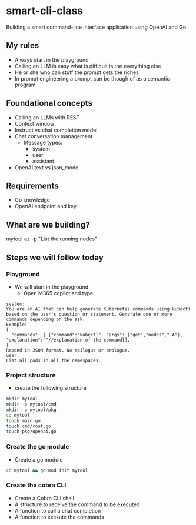 # smart-cli-class

Building a smart command-line interface application using OpenAI and Go

## My rules

- Always start in the playground
- Calling an LLM is easy what is difficult is the everything else
- He or she who can stuff the prompt gets the riches
- In prompt engineering a prompt can be though of as a semantic program

## Foundational concepts

- Calling an LLMs with REST
- Context window
- Instruct vs chat completion model
- Chat conversation management
  - Message types:
    - system
    - user
    - assistant
- OpenAI text vs json_mode

## Requirements

- Go knowledge
- OpenAI endpoint and key

## What are we building?

mytool az -p "List the running nodes"

## Steps we will follow today

###  Playground
- We will start in the playground
  - Open M365 copilot and type:
```text
system:
You are an AI that can help generate Kubernetes commands using kubectl based on the user's question or statement. Generate one or more commands depending on the ask.
Example:
{
  "commands": [ {"command":"kubectl", "args": ["get","nodes","-A"], "explanation":""//explanation of the command}],
}
Repond in JSON format. No epilogue or prologue.
user:
List all pods in all the namespaces.
```

### Project structure
- create the following structure
```bash
mkdir mytool
mkdir -p mytool/cmd
mkdir -p mytool/pkg
cd mytool
touch main.go
touch cmd/root.go
touch pkg/openai.go
```

### Create the go module
- Create a go module
```bash
cd mytool && go mod init mytool
```

### Create the cobra CLI


- Create a Cobra CLI shell
- A structure to receive the command to be executed
- A function to call a chat completion
- A function to exexute the commands
